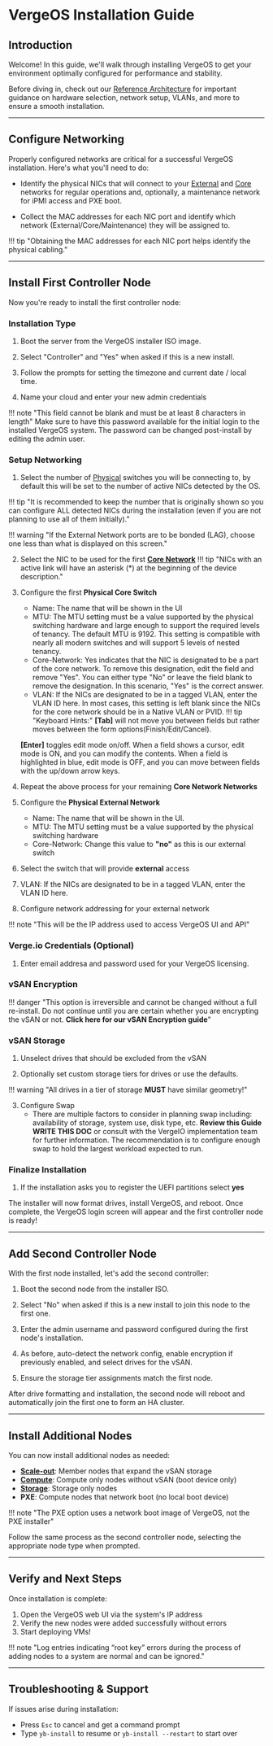 # VergeOS Installation Guide


## Introduction


Welcome! In this guide, we'll walk through installing VergeOS to get your environment optimally configured for performance and stability.


Before diving in, check out our [Reference Architecture](network-design.md) for important guidance on hardware selection, network setup, VLANs, and more to ensure a smooth installation.


---


## Configure Networking


Properly configured networks are critical for a successful VergeOS installation. Here's what you'll need to do:


- Identify the physical NICs that will connect to your [External](glossary.md/#external-network "Clcik for definition") and [Core](glossary.md/#fabriccore-network) networks for regular operations and, optionally, a maintenance network for iPMI access and PXE boot.


- Collect the MAC addresses for each NIC port and identify which network (External/Core/Maintenance) they will be assigned to.


!!! tip "Obtaining the MAC addresses for each NIC port helps identify the physical cabling."


---


## Install First Controller Node


Now you're ready to install the first controller node:


### Installation Type


1. Boot the server from the VergeOS installer ISO image.


2. Select "Controller" and "Yes" when asked if this is a new install.


3. Follow the prompts for setting the timezone and current date / local time.


4. Name your cloud and enter your new admin credentials


!!! note "This field cannot be blank and must be at least 8 characters in length"
   Make sure to have this password available for the initial login to the installed VergeOS system. The password can be changed post-install by editing the admin user.


### Setup Networking


1. Select the number of [Physical](glossary.md/#fabriccore-network) switches you will be connecting to, by default this will be set to the number of active NICs detected by the OS.


!!! tip "It is recommended to keep the number that is originally shown so you can configure ALL detected NICs during the installation (even if you are not planning to use all of them initially)."


!!! warning "If the External Network ports are to be bonded (LAG), choose one less than what is displayed on this screen."


2. Select the NIC to be used for the first **[Core Network](glossary.md/#fabriccore-network)**
!!! tip "NICs with an active link will have an asterisk (*) at the beginning of the device description."


3. Configure the first **Physical Core Switch**
   - Name: The name that will be shown in the UI
   - MTU: The MTU setting must be a value supported by the physical switching hardware and large enough to support the required levels of tenancy. The default MTU is 9192. This setting is compatible with nearly all modern switches and will support 5 levels of nested tenancy.
   - Core-Network: Yes indicates that the NIC is designated to be a part of the core network. To remove this designation, edit the field and remove "Yes". You can either type "No" or leave the field blank to remove the designation. In this scenario, "Yes" is the correct answer.
   - VLAN: If the NICs are designated to be in a tagged VLAN, enter the VLAN ID here. In most cases, this setting is left blank since the NICs for the core network should be in a Native VLAN or PVID.
!!! tip "Keyboard Hints:"
   **[Tab]** will not move you between fields but rather moves between the form options(Finish/Edit/Cancel). 


   **[Enter]** toggles edit mode on/off. When a field shows a cursor, edit mode is ON, and you can modify the contents. When a field is highlighted in blue, edit mode is OFF, and you can move between fields with the up/down arrow keys.
4. Repeat the above process for your remaining **Core Network Networks**


5. Configure the **Physical External Network**
   - Name: The name that will be shown in the UI.
   - MTU: The MTU setting must be a value supported by the physical switching hardware
   - Core-Network: Change this value to **"no"** as this is our external switch


6. Select the switch that will provide **external** access


7.  VLAN: If the NICs are designated to be in a tagged VLAN, enter the VLAN ID here.


8. Configure network addressing for your external network


!!! note "This will be the IP address used to access VergeOS UI and API"


### Verge.io Credentials (Optional)


1. Enter email addresa and password used for your VergeOS licensing.


### vSAN Encryption


!!! danger "This option is irreversible and cannot be changed without a full re-install. Do not continue until you are certain whether you are encrypting the vSAN or not. **Click here for our vSAN Encryption guide**"


### vSAN Storage


1. Unselect drives that should be excluded from the vSAN


2. Optionally set custom storage tiers for drives or use the defaults.


!!! warning "All drives in a tier of storage **MUST** have similar geometry!"


3. Configure Swap
   - There are multiple factors to consider in planning swap including: availability of storage, system use, disk type, etc. **Review this Guide** **WRITE THIS DOC** or consult with the VergeIO implementation team for further information. The recommendation is to configure enough swap to hold the largest workload expected to run.


### Finalize Installation


1. If the installation asks you to register the UEFI partitions select **yes**


The installer will now format drives, install VergeOS, and reboot. Once complete, the VergeOS login screen will appear and the first controller node is ready!


---


## Add Second Controller Node 


With the first node installed, let's add the second controller:


1. Boot the second node from the installer ISO.


2. Select "No" when asked if this is a new install to join this node to the first one.


3. Enter the admin username and password configured during the first node's installation.


4. As before, auto-detect the network config, enable encryption if previously enabled, and select drives for the vSAN.


5. Ensure the storage tier assignments match the first node.


After drive formatting and installation, the second node will reboot and automatically join the first one to form an HA cluster.


---


## Install Additional Nodes


You can now install additional nodes as needed:


- [**Scale-out**](scale-out-nodes.md): Member nodes that expand the vSAN storage
- [**Compute**](compute-nodes.md): Compute only nodes without vSAN (boot device only)
- [**Storage**](storage-nodes.md): Storage only nodes
- **PXE**: Compute nodes that network boot (no local boot device)


!!! note "The PXE option uses a network boot image of VergeOS, not the PXE installer"


Follow the same process as the second controller node, selecting the appropriate node type when prompted.


---


## Verify and Next Steps


Once installation is complete:


1. Open the VergeOS web UI via the system's IP address
2. Verify the new nodes were added successfully without errors
3. Start deploying VMs!


!!! note "Log entries indicating “root key” errors during the process of adding nodes to a system are normal and can be ignored."


---


## Troubleshooting & Support


If issues arise during installation:


- Press `Esc` to cancel and get a command prompt
- Type `yb-install` to resume or `yb-install --restart` to start over






